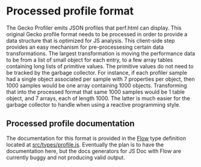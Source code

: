 # Processed profile format

The Gecko Profiler emits JSON profiles that perf.html can display. This original Gecko profile format needs to be processed in order to provide a data structure that is optimized for JS analysis. This client-side step provides an easy mechanism for pre-processesing certain data transformations. The largest transformation is moving the performance data to be from a list of small object for each entry, to a few array tables containing long lists of primitive values. The primitive values do not need to be tracked by the garbage collector. For instance, if each profiler sample had a single object associated per sample with 7 properties per object, then 1000 samples would be one array containing 1000 objects. Transforming that into the processed format that same 1000 samples would be 1 table object, and 7 arrays, each of length 1000. The latter is much easier for the garbage collector to handle when using a reactive programming style.

## Processed profile documentation

The documentation for this format is provided in the [Flow](https://flow.org/) type definition located at [src/types/profile.js](../src/types/profile.js). Eventually the plan is to have the documentation here, but the docs generators for JS Doc with Flow are currently buggy and not producing valid output.
